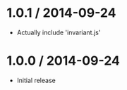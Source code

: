 1.0.1 / 2014-09-24
==================

  * Actually include 'invariant.js'

1.0.0 / 2014-09-24
==================

  * Initial release

